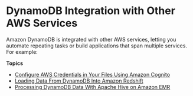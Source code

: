 # DynamoDB Integration with Other AWS Services<a name="OtherServices"></a>

Amazon DynamoDB is integrated with other AWS services, letting you automate repeating tasks or build applications that span multiple services\. For example:

**Topics**
+ [Configure AWS Credentials in Your Files Using Amazon Cognito](Cognito.Credentials.md)
+ [Loading Data From DynamoDB Into Amazon Redshift](RedshiftforDynamoDB.md)
+ [Processing DynamoDB Data With Apache Hive on Amazon EMR](EMRforDynamoDB.md)